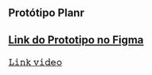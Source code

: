 ## Protótipo Planr

## <a href = "https://www.figma.com/file/emngSCZfWKm8kZEtBpj8lG/prototipo-planr?node-id=0%3A1&t=kayqIkwwGc5UPdam-1" target="_blank" rel="noopener noreferrer">**Link do Prototipo no Figma**</a>

### <a href = "https://drive.google.com/file/d/1EVRFQC_0ENAgh_qoJdrosqMQ3W6YkxMK/view?usp=share_link"> 𝙻𝚒𝚗𝚔 𝚟𝚒𝚍𝚎𝚘 </a>
